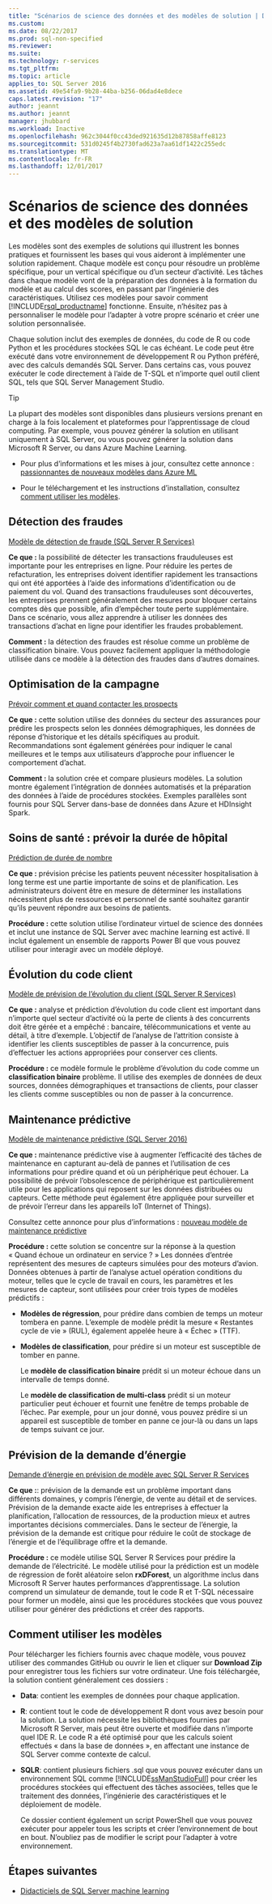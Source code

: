 ```yaml
---
title: "Scénarios de science des données et des modèles de solution | Documents Microsoft"
ms.custom: 
ms.date: 08/22/2017
ms.prod: sql-non-specified
ms.reviewer: 
ms.suite: 
ms.technology: r-services
ms.tgt_pltfrm: 
ms.topic: article
applies_to: SQL Server 2016
ms.assetid: 49e54fa9-9b28-44ba-b256-06dad4e8dece
caps.latest.revision: "17"
author: jeannt
ms.author: jeannt
manager: jhubbard
ms.workload: Inactive
ms.openlocfilehash: 962c3044f0cc43ded921635d12b87858affe8123
ms.sourcegitcommit: 531d0245f4b2730fad623a7aa61df1422c255edc
ms.translationtype: MT
ms.contentlocale: fr-FR
ms.lasthandoff: 12/01/2017
---
```

# <a name="data-science-scenarios-and-solution-templates"></a>Scénarios de science des données et des modèles de solution

Les modèles sont des exemples de solutions qui illustrent les bonnes pratiques et fournissent les bases qui vous aideront à implémenter une solution rapidement. Chaque modèle est conçu pour résoudre un problème spécifique, pour un vertical spécifique ou d’un secteur d’activité. Les tâches dans chaque modèle vont de la préparation des données à la formation du modèle et au calcul des scores, en passant par l’ingénierie des caractéristiques. Utilisez ces modèles pour savoir comment [!INCLUDE[rsql_productname](../../includes/rsql-productname-md.md)] fonctionne. Ensuite, n’hésitez pas à personnaliser le modèle pour l’adapter à votre propre scénario et créer une solution personnalisée. 

Chaque solution inclut des exemples de données, du code de R ou code Python et les procédures stockées SQL le cas échéant. Le code peut être exécuté dans votre environnement de développement R ou Python préféré, avec des calculs demandés SQL Server. Dans certains cas, vous pouvez exécuter le code directement à l’aide de T-SQL et n’importe quel outil client SQL, tels que SQL Server Management Studio.

> [!TIP]
> 
> La plupart des modèles sont disponibles dans plusieurs versions prenant en charge à la fois localement et plateformes pour l’apprentissage de cloud computing. Par exemple, vous pouvez générer la solution en utilisant uniquement à SQL Server, ou vous pouvez générer la solution dans Microsoft R Server, ou dans Azure Machine Learning.

+ Pour plus d’informations et les mises à jour, consultez cette annonce : [passionnantes de nouveaux modèles dans Azure ML](https://blogs.technet.microsoft.com/machinelearning/2015/04/09/exciting-new-templates-in-azure-ml/)

+ Pour le téléchargement et les instructions d’installation, consultez [comment utiliser les modèles](#bkmk_HowTo).

## <a name="fraud-detection"></a>Détection des fraudes

[Modèle de détection de fraude (SQL Server R Services)](https://github.com/Microsoft/SQL-Server-R-Services-Samples/blob/master/FraudDetection/Introduction.md)

**Ce que :** la possibilité de détecter les transactions frauduleuses est importante pour les entreprises en ligne. Pour réduire les pertes de refacturation, les entreprises doivent identifier rapidement les transactions qui ont été apportées à l’aide des informations d’identification ou de paiement du vol. Quand des transactions frauduleuses sont découvertes, les entreprises prennent généralement des mesures pour bloquer certains comptes dès que possible, afin d’empêcher toute perte supplémentaire. Dans ce scénario, vous allez apprendre à utiliser les données des transactions d’achat en ligne pour identifier les fraudes probablement.

**Comment :** la détection des fraudes est résolue comme un problème de classification binaire. Vous pouvez facilement appliquer la méthodologie utilisée dans ce modèle à la détection des fraudes dans d’autres domaines.


## <a name="campaign-optimization"></a>Optimisation de la campagne

[Prévoir comment et quand contacter les prospects](https://microsoft.github.io/r-server-campaign-optimization/)

**Ce que :** cette solution utilise des données du secteur des assurances pour prédire les prospects selon les données démographiques, les données de réponse d’historique et les détails spécifiques au produit.  Recommandations sont également générées pour indiquer le canal meilleures et le temps aux utilisateurs d’approche pour influencer le comportement d’achat.

**Comment :** la solution crée et compare plusieurs modèles. La solution montre également l’intégration de données automatisés et la préparation des données à l’aide de procédures stockées. Exemples parallèles sont fournis pour SQL Server dans-base de données dans Azure et HDInsight Spark. 

## <a name="health-care-predict-length-of-stay-in-hospital"></a>Soins de santé : prévoir la durée de hôpital 

[Prédiction de durée de nombre](https://gallery.cortanaintelligence.com/Solution/Predicting-Length-of-Stay-in-Hospitals-1)

**Ce que :** prévision précise les patients peuvent nécessiter hospitalisation à long terme est une partie importante de soins et de planification. Les administrateurs doivent être en mesure de déterminer les installations nécessitent plus de ressources et personnel de santé souhaitez garantir qu’ils peuvent répondre aux besoins de patients.

**Procédure :** cette solution utilise l’ordinateur virtuel de science des données et inclut une instance de SQL Server avec machine learning est activé. Il inclut également un ensemble de rapports Power BI que vous pouvez utiliser pour interagir avec un modèle déployé.

## <a name="customer-churn"></a>Évolution du code client

[Modèle de prévision de l’évolution du client (SQL Server R Services)](https://github.com/Microsoft/SQL-Server-R-Services-Samples/blob/master/Churn/Introduction.md)

**Ce que :** analyse et prédiction d’évolution du code client est important dans n’importe quel secteur d’activité où la perte de clients à des concurrents doit être gérée et a empêché : bancaire, télécommunications et vente au détail, à titre d’exemple. L’objectif de l’analyse de l’attrition consiste à identifier les clients susceptibles de passer à la concurrence, puis d’effectuer les actions appropriées pour conserver ces clients.

**Procédure :** ce modèle formule le problème d’évolution du code comme un **classification binaire** problème. Il utilise des exemples de données de deux sources, données démographiques et transactions de clients, pour classer les clients comme susceptibles ou non de passer à la concurrence.
  
## <a name="predictive-maintenance"></a>Maintenance prédictive

[Modèle de maintenance prédictive (SQL Server 2016)](https://github.com/Microsoft/SQL-Server-R-Services-Samples/blob/master/PredictiveMaintenance/Introduction.md)

**Ce que :** maintenance prédictive vise à augmenter l’efficacité des tâches de maintenance en capturant au-delà de pannes et l’utilisation de ces informations pour prédire quand et où un périphérique peut échouer. La possibilité de prévoir l’obsolescence de périphérique est particulièrement utile pour les applications qui reposent sur les données distribuées ou capteurs. Cette méthode peut également être appliquée pour surveiller et de prévoir l’erreur dans les appareils IoT (Internet of Things).

Consultez cette annonce pour plus d’informations : [nouveau modèle de maintenance prédictive](https://blogs.technet.microsoft.com/machinelearning/2015/04/09/exciting-new-templates-in-azure-ml/)

**Procédure :** cette solution se concentre sur la réponse à la question « Quand échoue un ordinateur en service ? » Les données d’entrée représentent des mesures de capteurs simulées pour des moteurs d’avion. Données obtenues à partir de l’analyse actuel opération conditions du moteur, telles que le cycle de travail en cours, les paramètres et les mesures de capteur, sont utilisées pour créer trois types de modèles prédictifs :

-   **Modèles de régression**, pour prédire dans combien de temps un moteur tombera en panne. L’exemple de modèle prédit la mesure « Restantes cycle de vie » (RUL), également appelée heure à « Échec » (TTF).
  
-   **Modèles de classification**, pour prédire si un moteur est susceptible de tomber en panne.
  
    Le **modèle de classification binaire** prédit si un moteur échoue dans un intervalle de temps donné.

    Le **modèle de classification de multi-class** prédit si un moteur particulier peut échouer et fournit une fenêtre de temps probable de l’échec. Par exemple, pour un jour donné, vous pouvez prédire si un appareil est susceptible de tomber en panne ce jour-là ou dans un laps de temps suivant ce jour.

## <a name="energy-demand-forecasting"></a>Prévision de la demande d’énergie

[Demande d’énergie en prévision de modèle avec SQL Server R Services](https://gallery.cortanaintelligence.com/Tutorial/Energy-Demand-Forecast-Template-with-SQL-Server-R-Services-1)

**Ce que :**: prévision de la demande est un problème important dans différents domaines, y compris l’énergie, de vente au détail et de services. Prévision de la demande exacte aide les entreprises à effectuer la planification, l’allocation de ressources, de la production mieux et autres importantes décisions commerciales. Dans le secteur de l’énergie, la prévision de la demande est critique pour réduire le coût de stockage de l’énergie et de l’équilibrage offre et la demande.

**Procédure :** ce modèle utilise SQL Server R Services pour prédire la demande de l’électricité. Le modèle utilisé pour la prédiction est un modèle de régression de forêt aléatoire selon **rxDForest**, un algorithme inclus dans Microsoft R Server hautes performances d’apprentissage. La solution comprend un simulateur de demande, tout le code R et T-SQL nécessaire pour former un modèle, ainsi que les procédures stockées que vous pouvez utiliser pour générer des prédictions et créer des rapports. 


## <a name="bkmk_HowTo"></a>Comment utiliser les modèles

Pour télécharger les fichiers fournis avec chaque modèle, vous pouvez utiliser des commandes GitHub ou ouvrir le lien et cliquer sur **Download Zip** pour enregistrer tous les fichiers sur votre ordinateur.  Une fois téléchargée, la solution contient généralement ces dossiers :
  
-   **Data**: contient les exemples de données pour chaque application.
  
-   **R**: contient tout le code de développement R dont vous avez besoin pour la solution. La solution nécessite les bibliothèques fournies par Microsoft R Server, mais peut être ouverte et modifiée dans n’importe quel IDE R. Le code R a été optimisé pour que les calculs soient effectués « dans la base de données », en affectant une instance de SQL Server comme contexte de calcul.
  
-   **SQLR**: contient plusieurs fichiers .sql que vous pouvez exécuter dans un environnement SQL comme [!INCLUDE[ssManStudioFull](../../includes/ssmanstudiofull-md.md)] pour créer les procédures stockées qui effectuent des tâches associées, telles que le traitement des données, l’ingénierie des caractéristiques et le déploiement de modèle.
  
    Ce dossier contient également un script PowerShell que vous pouvez exécuter pour appeler tous les scripts et créer l’environnement de bout en bout. N’oubliez pas de modifier le script pour l’adapter à votre environnement.

## <a name="next-steps"></a>Étapes suivantes

+ [Didacticiels de SQL Server machine learning](machine-learning-services-tutorials.md)




